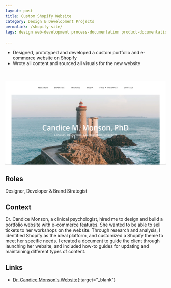 ```yaml
---
layout: post
title: Custom Shopify Website
category: Design & Development Projects
permalink: /shopify-site/
tags: design web-development process-documentation product-documentation system-documentation user-documentation project-management 

---
```


- Designed, prototyped and developed a custom portfolio and e-commerce website on Shopify
- Wrote all content and sourced all visuals for the new website

<a href="https://www.candicemonson.com" target="_blank"><img src="/assets/images/shopify-site.png" class="table-wrapper" style="width:100%; max-height:20rem; object-fit:cover; overflow-y:clip; object-position: 100% 0; margin-top:2rem;" /></a>

## Roles

Designer, Developer & Brand Strategist 

## Context

Dr. Candice Monson, a clinical psychologist, hired me to design and build a portfolio website with e-commerce features. She wanted to be able to sell tickets to her workshops on the website. Through research and analysis, I identified Shopify as the ideal platform, and customized a Shopify theme to meet her specific needs. I created a document to guide the client through launching her website, and included how-to guides for updating and maintaining different types of content.

## Links

- [Dr. Candice Monson's Website](https://candicemonson.com/){:target="_blank"}
